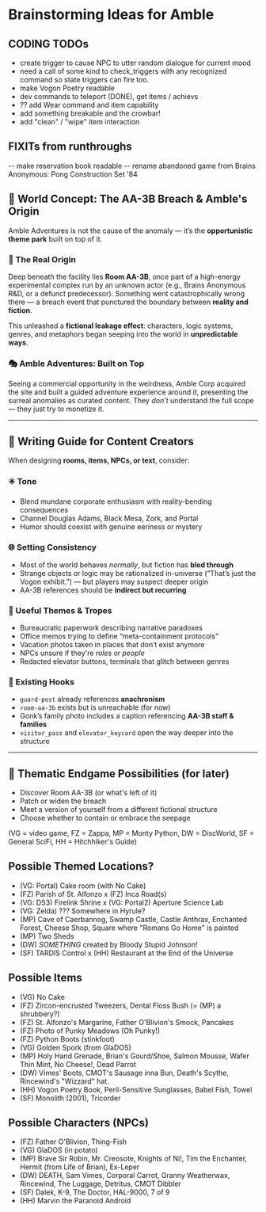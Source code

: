 # Brainstorming Ideas for Amble

## CODING TODOs
- create trigger to cause NPC to utter random dialogue for current mood
- need a call of some kind to check_triggers with any recognized command so state triggers can fire too.
- make Vogon Poetry readable
- dev commands to teleport (DONE), get items / achievs
- ?? add Wear command and item capability
- add something breakable and the crowbar!
- add "clean" / "wipe" item interaction

## FIXITs from runthroughs
-- make reservation book readable
-- rename abandoned game from Brains Anonymous: Pong Construction Set '84


## 🧠 World Concept: The AA-3B Breach & Amble's Origin

Amble Adventures is not the cause of the anomaly — it’s the **opportunistic theme park** built on top of it.

### 📍 The Real Origin
Deep beneath the facility lies **Room AA-3B**, once part of a high-energy experimental complex run by an unknown actor (e.g., Brains Anonymous R&D, or a defunct predecessor). Something went catastrophically wrong there — a breach event that punctured the boundary between **reality and fiction**.

This unleashed a **fictional leakage effect**: characters, logic systems, genres, and metaphors began seeping into the world in **unpredictable ways**.

### 🎭 Amble Adventures: Built on Top
Seeing a commercial opportunity in the weirdness, Amble Corp acquired the site and built a guided adventure experience around it, presenting the surreal anomalies as curated content. They *don’t* understand the full scope — they just try to monetize it.

---

## 🧃 Writing Guide for Content Creators

When designing **rooms, items, NPCs, or text**, consider:

### ✳️ Tone
- Blend mundane corporate enthusiasm with reality-bending consequences
- Channel Douglas Adams, Black Mesa, Zork, and Portal
- Humor should coexist with genuine eeriness or mystery

### 🌐 Setting Consistency
- Most of the world behaves *normally*, but fiction has **bled through**
- Strange objects or logic may be rationalized in-universe (“That’s just the Vogon exhibit.”) — but players may suspect deeper origin
- AA-3B references should be **indirect but recurring**

### 🧩 Useful Themes & Tropes
- Bureaucratic paperwork describing narrative paradoxes
- Office memos trying to define “meta-containment protocols”
- Vacation photos taken in places that don’t exist anymore
- NPCs unsure if they're *roles* or *people*
- Redacted elevator buttons, terminals that glitch between genres

### 📍 Existing Hooks
- `guard-post` already references **anachronism**
- `room-aa-3b` exists but is unreachable (for now)
- Gonk’s family photo includes a caption referencing **AA-3B staff & families**
- `visitor_pass` and `elevator_keycard` open the way deeper into the structure

---

## 🚪 Thematic Endgame Possibilities (for later)
- Discover Room AA-3B (or what's left of it)
- Patch or widen the breach
- Meet a version of yourself from a different fictional structure
- Choose whether to contain or embrace the seepage




(VG = video game, FZ = Zappa, MP = Monty Python, DW = DiscWorld, SF = General SciFi, HH = Hitchhiker's Guide)
## Possible Themed Locations?
- (VG: Portal) Cake room (with No Cake)
- (FZ) Parish of St. Alfonzo
x (FZ) Inca Road(s)
- (VG: DS3) Firelink Shrine
x (VG: Portal2) Aperture Science Lab
- (VG: Zelda) ??? Somewhere in Hyrule?
- (MP) Cave of Caerbannog, Swamp Castle, Castle Anthrax, Enchanted Forest, Cheese Shop, Square where "Romans Go Home" is painted
- (MP) Two Sheds
- (DW) *SOMETHING* created by Bloody Stupid Johnson!
- (SF) TARDIS Control
x (HH) Restaurant at the End of the Universe

## Possible Items
- (VG) No Cake
- (FZ) Zircon-encrusted Tweezers, Dental Floss Bush (= (MP) a shrubbery?)
- (FZ) St. Alfonzo's Margarine, Father O'Blivion's Smock, Pancakes
- (FZ) Photo of Punky Meadows (Oh Punky!)
- (FZ) Python Boots (stinkfoot)
- (VG) Golden Spork (from GlaDOS)
- (MP) Holy Hand Grenade, Brian's Gourd/Shoe, Salmon Mousse, Wafer Thin Mint, No Cheese!, Dead Parrot
- (DW) Vimes' Boots, CMOT's Sausage inna Bun, Death's Scythe, Rincewind's "Wizzard" hat.
- (HH) Vogon Poetry Book, Peril-Sensitive Sunglasses, Babel Fish, Towel
- (SF) Monolith (2001), Tricorder


## Possible Characters (NPCs)
- (FZ) Father O'Blivion, Thing-Fish
- (VG) GlaDOS (in potato)
- (MP) Brave Sir Robin, Mr. Creosote, Knights of Ni!, Tim the Enchanter, Hermit (from Life of Brian), Ex-Leper
- (DW) DEATH, Sam Vimes, Corporal Carrot, Granny Weatherwax, Rincewind, The Luggage, Detritus, CMOT Dibbler
- (SF) Dalek, K-9, The Doctor, HAL-9000, 7 of 9
- (HH) Marvin the Paranoid Android
